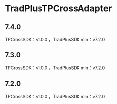 # TradPlusTPCrossAdapter

## 7.4.0

TPCrossSDK：v1.0.0 ，TradPlusSDK min：v7.2.0

## 7.3.0

TPCrossSDK：v1.0.0 ，TradPlusSDK min：v7.2.0

## 7.2.0

TPCrossSDK：v1.0.0 ，TradPlusSDK min：v7.2.0
